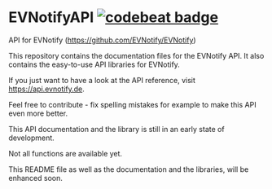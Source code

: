 # EVNotifyAPI [![codebeat badge](https://codebeat.co/badges/87e92ce5-2245-4830-8916-00f8704a371b)](https://codebeat.co/projects/github-com-gplay97-evnotifyapi-master)

API for EVNotify (https://github.com/EVNotify/EVNotify)

This repository contains the documentation files for the EVNotify API.
It also contains the easy-to-use API libraries for EVNotify.

If you just want to have a look at the API reference, visit https://api.evnotify.de.

Feel free to contribute - fix spelling mistakes for example to make this API even more better.

This API documentation and the library is still in an early state of development.

Not all functions are available yet.

This README file as well as the documentation and the libraries, will be enhanced soon.
